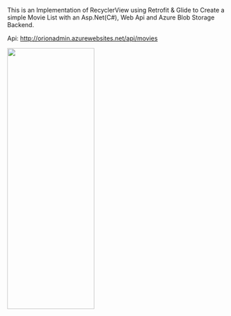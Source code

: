 This is an Implementation of RecyclerView using Retrofit & Glide to Create a simple Movie List with an Asp.Net(C#), Web Api and Azure Blob Storage Backend.

Api: http://orionadmin.azurewebsites.net/api/movies

<img src="https://cloud.githubusercontent.com/assets/10815235/21304356/8926e23a-c5bc-11e6-82c4-7e63f1c07eec.png" height=600 width=200/>
